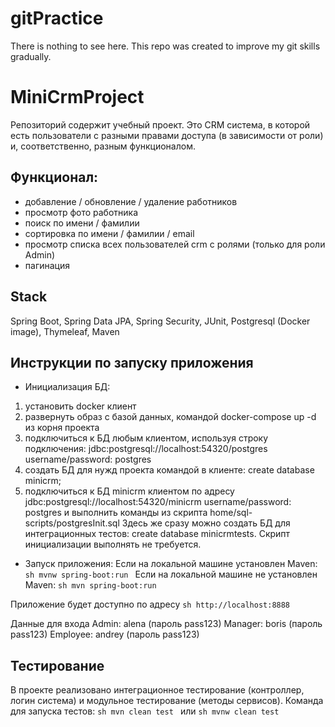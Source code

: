 # gitPractice
There is nothing to see here. This repo was created to improve my git skills gradually. 

# MiniCrmProject
Репозиторий содержит учебный проект. Это CRM система, в которой есть пользователи с разными правами доступа (в зависимости от роли) и, соответственно, разным функционалом. 

## Функционал:
- добавление / обновление / удаление работников
- просмотр фото работника
- поиск по имени / фамилии
- сортировка по имени / фамилии / email
- просмотр списка всех пользователей crm с ролями (только для роли Admin)
- пагинация


## Stack
Spring Boot, Spring Data JPA, Spring Security, JUnit, Postgresql (Docker image), Thymeleaf, Maven

## Инструкции по запуску приложения
- Инициализация БД:
1. установить docker клиент
2. развернуть образ с базой данных, командой docker-compose up -d из корня проекта
3. подключиться к БД любым клиентом, используя строку подключения: jdbc:postgresql://localhost:54320/postgres username/password: postgres
4. создать БД для нужд проекта командой в клиенте: create database minicrm;
5. подключиться к БД minicrm клиентом по адресу jdbc:postgresql://localhost:54320/minicrm username/password: postgres и выполнить команды из скрипта home/sql-scripts/postgresInit.sql
Здесь же сразу можно создать БД для интеграционных тестов: create database minicrmtests. Скрипт инициализации выполнять не требуется.

- Запуск приложения:
Если на локальной машине установлен Maven: ```sh mvnw spring-boot:run ```
Если на локальной машине не установлен Maven: ```sh mvn spring-boot:run ```

Приложение будет доступно по адресу ```sh http://localhost:8888 ```

Данные для входа
Admin: alena (пароль pass123)
Manager: boris (пароль pass123)
Employee: andrey (пароль pass123)

## Тестирование
В проекте реализовано интеграционное тестирование (контроллер, логин система) и модульное тестирование (методы сервисов).
Команда для запуска тестов: ```sh mvn clean test ``` или ```sh mvnw clean test ```
